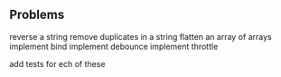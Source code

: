 Problems
--------
reverse a string
remove duplicates in a string
flatten an array of arrays
implement bind
implement debounce
implement throttle

add tests for ech of these